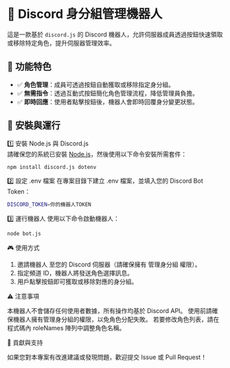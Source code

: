 # 🚀 Discord 身分組管理機器人  

這是一款基於 `discord.js` 的 Discord 機器人，允許伺服器成員透過按鈕快速領取或移除特定角色，提升伺服器管理效率。  

## 📌 功能特色  
- ✅ **角色管理**：成員可透過按鈕自動獲取或移除指定身分組。  
- ✅ **無需指令**：透過互動式按鈕簡化角色管理流程，降低管理員負擔。  
- ✅ **即時回應**：使用者點擊按鈕後，機器人會即時回覆身分變更狀態。  

## 🔧 安裝與運行  

1️⃣ 安裝 Node.js 與 Discord.js  
請確保您的系統已安裝 [Node.js](https://nodejs.org/)，然後使用以下命令安裝所需套件：  

```bash
npm install discord.js dotenv

```

2️⃣ 設定 .env 檔案
在專案目錄下建立 .env 檔案，並填入您的 Discord Bot Token：
```bash
DISCORD_TOKEN=你的機器人TOKEN
```
3️⃣ 運行機器人
使用以下命令啟動機器人：
```bash
node bot.js
```
🎮 使用方式

1. 邀請機器人 至您的 Discord 伺服器（請確保擁有 管理身分組 權限）。
2. 指定頻道 ID，機器人將發送角色選擇訊息。
3. 用戶點擊按鈕即可獲取或移除對應的身分組。


⚠ 注意事項

本機器人不會儲存任何使用者數據，所有操作均基於 Discord API。
使用前請確保機器人擁有管理身分組的權限，以免角色分配失敗。
若要修改角色列表，請在程式碼內 roleNames 陣列中調整角色名稱。

🤝 貢獻與支持

如果您對本專案有改進建議或發現問題，歡迎提交 Issue 或 Pull Request！


